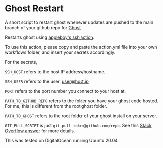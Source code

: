 # Ghost Restart
A short script to restart ghost whenever updates are pushed to the main branch of your github repo for [Ghost](https://github.com/TryGhost/Ghost).

Restarts ghost using [appleboy's ssh action](https://github.com/appleboy/ssh-action).

To use this action, please copy and paste the action.yml file into your own workflows folder, and insert your secrets accordingly.
 
For the secrets,

  `SSH_HOST` refers to the host IP address/hostname.
  
  `SSH_USER` refers to the user. user@host.ip
  
  `PORT` refers to the port number you connect to your host at.
  
  `PATH_TO_GITHUB_REPO` refers to the folder you have your ghost code hosted. For me, this is different from the root ghost folder.
  
  `PATH_TO_GHOST` refers to the root folder of your ghost install on your server.
  
  `GIT_PULL_SCRIPT` is just `git pull token@github.com/repo`. See this [Stack Overflow answer](https://stackoverflow.com/questions/61447350/automatically-pull-from-remote-using-github-actions) for more details.
  
This was tested on DigitalOcean running Ubuntu 20.04
